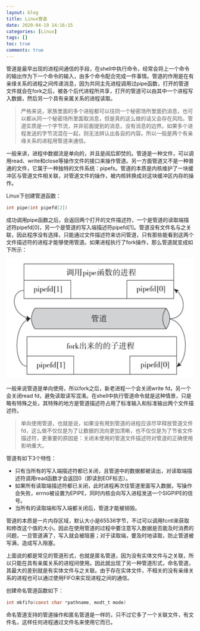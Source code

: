 ```yaml
---
layout: blog
title: Linux管道
date: 2020-04-19 14:16:15
categories: [Linux]
tags: []
toc: true
comments: true
---
```


管道是最早出现的进程间通信的手段，在shell中执行命令，经常会将上一个命令的输出作为下一个命令的输入，由多个命令配合完成一件事情。管道的作用是在有亲缘关系的进程之间传递消息，因为共同主先进程调用过pipe函数，打开的管道文件就会在fork之后，被各个后代进程所共享，打开的管道可以由其中一个进程写入数据，然后另一个具有亲属关系的进程读取。

> 严格来说，家族里面的多个进程都可以往同一个秘密场所里面扔消息，也可以都从同一个秘密场所里面取消息，但是真的这么做的话又会存在风险。管道实质是一个字节流，并非前面提到的消息，没有消息的边界。如果多个进程发送的字节流混在一起，则无法辨认出各自的内容。所以一般是两个有亲缘关系的进程用管道来通信。

一般来讲，进程中数据流是单向的，并且是阅后即焚的。管道是一种文件，可以调用read、write和close等操作文件的接口来操作管道。另一方面管道又不是一种普通的文件，它属于一种独特的文件系统：pipefs。管道的本质是内核维护了一块缓冲区与管道文件相关联，对管道文件的操作，被内核转换成对这块缓冲区内存的操作。

Linux下创建管道函数：

```c
int pipe(int pipefd[2])
```

成功调用pipe函数之后，会返回两个打开的文件描述符，一个是管道的读取端描述符pipefd[0]，另一个是管道的写入端描述符pipefd[1]。管道没有文件名与之关联，因此程序没有选择，只能通过文件描述符来访问管道，只有那些能看到这两个文件描述符的进程才能够使用管道。如果进程执行了fork操作，那么管道就变成如下所示：

![image-20200419135558057](_image/Linux管道/image-20200419135558057.png)

一般来说管道是单向使用，所以fork之后，新老进程一个会关闭write fd，另一个会关闭read fd，避免读取读写混淆。在shell中执行管道命令就是这种情景，只是略有特殊之处，其特殊的地方是管道描述符占用了标准输入和标准输出两个文件描述符。

> 单向使用管道，也就是说，如果没有用到管道的进程应该尽早释放管道文件fd，这么做不仅仅是为了让数据的流向更加清晰，也不仅仅是为了节省文件描述符，更重要的原因是：关闭未使用的管道文件描述符对管道的正确使用影响重大。

管道有如下3个特性：

- 只有当所有的写入端描述符都已关闭，且管道中的数据都被读出，对读取端描述符调用read函数才会返回0（即读到EOF标志）。
- 如果所有读取端描述符都已关闭，此时进程再次往管道里面写入数据，写操作会失败，errno被设置为EPIPE，同时内核会向写入进程发送一个SIGPIPE的信号。
- 当所有的读取端和写入端都关闭后，管道才能被销毁。

管道的本质是一片内存区域，默认大小是65536字节，不过可以调用fcntl来获取和修改这个值的大小。因此在使用管道的过程中要注意写入数据是否能及时消费的问题，一旦管道满了，写入就会被阻塞；对于读取端，要及时地读取，防止管道被写满，造成写入阻塞。

上面说的都是常见的管道形式，也就是匿名管道，因为没有实体文件与之关联，所以只能在具有亲属关系的进程间使用。因此就出现了另一种管道形式，命名管道，其最大的差别就是有实体文件与之关联。由于存在实体文件，不相关的没有亲缘关系的进程也可以通过使用FIFO来实现进程之间的通信。

创建命名管道函数如下：

```c
int mkfifo(const char *pathname, modt_t mode)
```

命名管道支持的管道操作和匿名管道是一样的，只不过它多了一个关联文件，有文件名，这样任何进程通过文件名来使用它而已。
